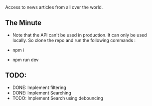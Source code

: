 Access to news articles from all over the world.

## The Minute

- Note that the API can't be used in production. It can only be used locally. So clone the repo and run the following commands :

- npm i
- npm run dev

<h2>TODO:</h2>
<ul>
<li> DONE: Implement filtering</li>
<li> DONE: Implement Searching</li>
<li> TODO: Implement Search using debouncing</li>
</ul>
